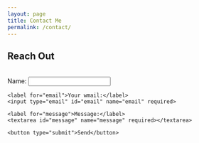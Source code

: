 ```yaml
---
layout: page
title: Contact Me
permalink: /contact/
---
```


## Reach Out
<br />

<form action="https://formspree.io/f/xeoebqlb" method="POST">
    <label for="name">Name:</label>
    <input type="text" id="name" name="name" required>
    
    <label for="email">Your wmail:</label>
    <input type="email" id="email" name="email" required>
    
    <label for="message">Message:</label>
    <textarea id="message" name="message" required></textarea>
    
    <button type="submit">Send</button>
</form>

<br />